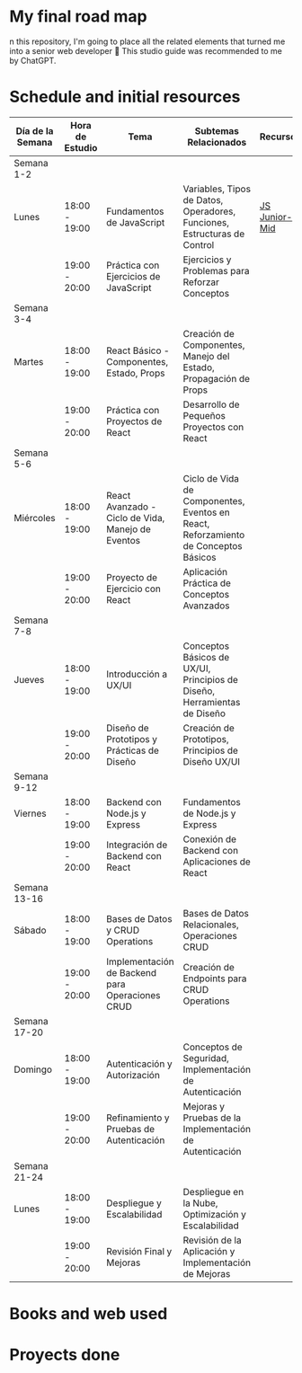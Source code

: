 # My final road map

n this repository, I'm going to place all the related elements that turned me into a senior web developer :muscle: This studio guide was recommended to me by ChatGPT.

# Schedule and initial resources

| Día de la Semana | Hora de Estudio | Tema | Subtemas Relacionados | Recursos |
|-------------------|-----------------|------|-----------------------|---------|
| Semana 1-2        |                 |      |                       |         |
| Lunes             | 18:00 - 19:00   | Fundamentos de JavaScript | Variables, Tipos de Datos, Operadores, Funciones, Estructuras de Control | [JS Junior-Mid](https://www.youtube.com/watch?v=xOinGb2MZSk&t=8984s) |
|                   | 19:00 - 20:00   | Práctica con Ejercicios de JavaScript | Ejercicios y Problemas para Reforzar Conceptos |
| Semana 3-4        |                 |      |                       |
| Martes            | 18:00 - 19:00   | React Básico - Componentes, Estado, Props | Creación de Componentes, Manejo del Estado, Propagación de Props |
|                   | 19:00 - 20:00   | Práctica con Proyectos de React | Desarrollo de Pequeños Proyectos con React |
| Semana 5-6        |                 |      |                       |
| Miércoles         | 18:00 - 19:00   | React Avanzado - Ciclo de Vida, Manejo de Eventos | Ciclo de Vida de Componentes, Eventos en React, Reforzamiento de Conceptos Básicos |
|                   | 19:00 - 20:00   | Proyecto de Ejercicio con React | Aplicación Práctica de Conceptos Avanzados |
| Semana 7-8        |                 |      |                       |
| Jueves            | 18:00 - 19:00   | Introducción a UX/UI | Conceptos Básicos de UX/UI, Principios de Diseño, Herramientas de Diseño |
|                   | 19:00 - 20:00   | Diseño de Prototipos y Prácticas de Diseño | Creación de Prototipos, Principios de Diseño UX/UI |
| Semana 9-12       |                 |      |                       |
| Viernes           | 18:00 - 19:00   | Backend con Node.js y Express | Fundamentos de Node.js y Express |
|                   | 19:00 - 20:00   | Integración de Backend con React | Conexión de Backend con Aplicaciones de React |
| Semana 13-16      |                 |      |                       |
| Sábado            | 18:00 - 19:00   | Bases de Datos y CRUD Operations | Bases de Datos Relacionales, Operaciones CRUD |
|                   | 19:00 - 20:00   | Implementación de Backend para Operaciones CRUD | Creación de Endpoints para CRUD Operations |
| Semana 17-20      |                 |      |                       |
| Domingo           | 18:00 - 19:00   | Autenticación y Autorización | Conceptos de Seguridad, Implementación de Autenticación |
|                   | 19:00 - 20:00   | Refinamiento y Pruebas de Autenticación | Mejoras y Pruebas de la Implementación de Autenticación |
| Semana 21-24      |                 |      |                       |
| Lunes             | 18:00 - 19:00   | Despliegue y Escalabilidad | Despliegue en la Nube, Optimización y Escalabilidad |
|                   | 19:00 - 20:00   | Revisión Final y Mejoras | Revisión de la Aplicación y Implementación de Mejoras |

# Books and web used

# Proyects done
